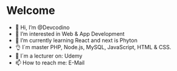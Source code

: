 # Welcome

- 👋 Hi, I’m @Devcodino
- 👀 I’m interested in Web & App Development 
- 🌱 I’m currently learning React and next is Phyton
- 👌 I´m master PHP, Node.js, MySQL, JavaScript, HTML & CSS.
- 💞️ I´m a lecturer on: Udemy
- 📫 How to reach me: E-Mail

<!---
Devcodino/Devcodino is a ✨ special ✨ repository because its `README.md` (this file) appears on your GitHub profile.
You can click the Preview link to take a look at your changes.
--->
